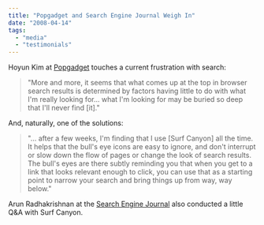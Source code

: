 ```yaml
---
title: "Popgadget and Search Engine Journal Weigh In"
date: "2008-04-14"
tags: 
  - "media"
  - "testimonials"
---
```


Hoyun Kim at [Popgadget](http://www.popgadget.net/2008/04/surf_canyon_pul.php) touches a current frustration with search:

> "More and more, it seems that what comes up at the top in browser search results is determined by factors having little to do with what I'm really looking for... what I'm looking for may be buried so deep that I'll never find \[it\]."

And, naturally, one of the solutions:

> "... after a few weeks, I'm finding that I use \[Surf Canyon\] all the time. It helps that the bull's eye icons are easy to ignore, and don't interrupt or slow down the flow of pages or change the look of search results. The bull's eyes are there subtly reminding you that when you get to a link that looks relevant enough to click, you can use that as a starting point to narrow your search and bring things up from way, way below."

Arun Radhakrishnan at the [Search Engine Journal](http://www.searchenginejournal.com/marc-cramer-ceo-of-surfcanyon-on-search-importance-of-user-feedback/6704/) also conducted a little Q&A with Surf Canyon.
